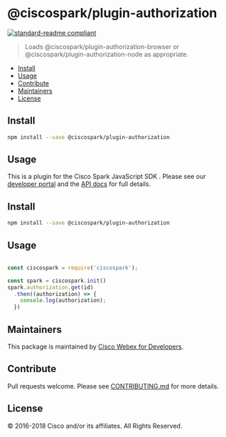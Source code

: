 # @ciscospark/plugin-authorization

[![standard-readme compliant](https://img.shields.io/badge/readme%20style-standard-brightgreen.svg?style=flat-square)](https://github.com/RichardLitt/standard-readme)

> Loads @ciscospark/plugin-authorization-browser or @ciscospark/plugin-authorization-node as appropriate.

- [Install](#install)
- [Usage](#usage)
- [Contribute](#contribute)
- [Maintainers](#maintainers)
- [License](#license)

## Install

```bash
npm install --save @ciscospark/plugin-authorization
```

## Usage

This is a plugin for the Cisco Spark JavaScript SDK . Please see our [developer portal](https://developer.webex.com/sdks-and-widgets.html) and the [API docs](https://webex.github.io/spark-js-sdk/api/) for full details.

## Install

```bash
npm install --save @ciscospark/plugin-authorization
```

## Usage

```js

const ciscospark = require('ciscospark');

const spark = ciscospark.init()
spark.authorization.get(id)
  .then((authorization) => {
    console.log(authorization);
  })

```

## Maintainers

This package is maintained by [Cisco Webex for Developers](https://developer.webex.com/).

## Contribute

Pull requests welcome. Please see [CONTRIBUTING.md](../../CONTRIBUTING.md) for more details.

## License

© 2016-2018 Cisco and/or its affiliates. All Rights Reserved.
